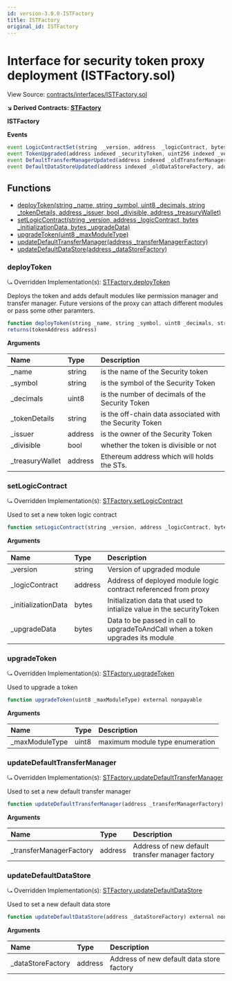 ```yaml
---
id: version-3.0.0-ISTFactory
title: ISTFactory
original_id: ISTFactory
---
```


# Interface for security token proxy deployment \(ISTFactory.sol\)

View Source: [contracts/interfaces/ISTFactory.sol](https://github.com/PolymathNetwork/polymath-core/tree/096ba240a927c98e1f1a182d2efee7c4c4c1dfc5/contracts/interfaces/ISTFactory.sol)

**↘ Derived Contracts:** [**STFactory**](https://github.com/PolymathNetwork/polymath-core/tree/096ba240a927c98e1f1a182d2efee7c4c4c1dfc5/docs/api/STFactory.md)

**ISTFactory**

**Events**

```javascript
event LogicContractSet(string  _version, address  _logicContract, bytes  _upgradeData);
event TokenUpgraded(address indexed _securityToken, uint256 indexed _version);
event DefaultTransferManagerUpdated(address indexed _oldTransferManagerFactory, address indexed _newTransferManagerFactory);
event DefaultDataStoreUpdated(address indexed _oldDataStoreFactory, address indexed _newDataStoreFactory);
```

## Functions

* [deployToken\(string \_name, string \_symbol, uint8 \_decimals, string \_tokenDetails, address \_issuer, bool \_divisible, address \_treasuryWallet\)](istfactory.md#deploytoken)
* [setLogicContract\(string \_version, address \_logicContract, bytes \_initializationData, bytes \_upgradeData\)](istfactory.md#setlogiccontract)
* [upgradeToken\(uint8 \_maxModuleType\)](istfactory.md#upgradetoken)
* [updateDefaultTransferManager\(address \_transferManagerFactory\)](istfactory.md#updatedefaulttransfermanager)
* [updateDefaultDataStore\(address \_dataStoreFactory\)](istfactory.md#updatedefaultdatastore)

### deployToken

⤿ Overridden Implementation\(s\): [STFactory.deployToken](https://github.com/PolymathNetwork/polymath-core/tree/096ba240a927c98e1f1a182d2efee7c4c4c1dfc5/docs/api/STFactory.md#deploytoken)

Deploys the token and adds default modules like permission manager and transfer manager. Future versions of the proxy can attach different modules or pass some other paramters.

```javascript
function deployToken(string _name, string _symbol, uint8 _decimals, string _tokenDetails, address _issuer, bool _divisible, address _treasuryWallet) external nonpayable
returns(tokenAddress address)
```

**Arguments**

| Name | Type | Description |
| :--- | :--- | :--- |
| \_name | string | is the name of the Security token |
| \_symbol | string | is the symbol of the Security Token |
| \_decimals | uint8 | is the number of decimals of the Security Token |
| \_tokenDetails | string | is the off-chain data associated with the Security Token |
| \_issuer | address | is the owner of the Security Token |
| \_divisible | bool | whether the token is divisible or not |
| \_treasuryWallet | address | Ethereum address which will holds the STs. |

### setLogicContract

⤿ Overridden Implementation\(s\): [STFactory.setLogicContract](https://github.com/PolymathNetwork/polymath-core/tree/096ba240a927c98e1f1a182d2efee7c4c4c1dfc5/docs/api/STFactory.md#setlogiccontract)

Used to set a new token logic contract

```javascript
function setLogicContract(string _version, address _logicContract, bytes _initializationData, bytes _upgradeData) external nonpayable
```

**Arguments**

| Name | Type | Description |
| :--- | :--- | :--- |
| \_version | string | Version of upgraded module |
| \_logicContract | address | Address of deployed module logic contract referenced from proxy |
| \_initializationData | bytes | Initialization data that used to intialize value in the securityToken |
| \_upgradeData | bytes | Data to be passed in call to upgradeToAndCall when a token upgrades its module |

### upgradeToken

⤿ Overridden Implementation\(s\): [STFactory.upgradeToken](https://github.com/PolymathNetwork/polymath-core/tree/096ba240a927c98e1f1a182d2efee7c4c4c1dfc5/docs/api/STFactory.md#upgradetoken)

Used to upgrade a token

```javascript
function upgradeToken(uint8 _maxModuleType) external nonpayable
```

**Arguments**

| Name | Type | Description |
| :--- | :--- | :--- |
| \_maxModuleType | uint8 | maximum module type enumeration |

### updateDefaultTransferManager

⤿ Overridden Implementation\(s\): [STFactory.updateDefaultTransferManager](https://github.com/PolymathNetwork/polymath-core/tree/096ba240a927c98e1f1a182d2efee7c4c4c1dfc5/docs/api/STFactory.md#updatedefaulttransfermanager)

Used to set a new default transfer manager

```javascript
function updateDefaultTransferManager(address _transferManagerFactory) external nonpayable
```

**Arguments**

| Name | Type | Description |
| :--- | :--- | :--- |
| \_transferManagerFactory | address | Address of new default transfer manager factory |

### updateDefaultDataStore

⤿ Overridden Implementation\(s\): [STFactory.updateDefaultDataStore](https://github.com/PolymathNetwork/polymath-core/tree/096ba240a927c98e1f1a182d2efee7c4c4c1dfc5/docs/api/STFactory.md#updatedefaultdatastore)

Used to set a new default data store

```javascript
function updateDefaultDataStore(address _dataStoreFactory) external nonpayable
```

**Arguments**

| Name | Type | Description |
| :--- | :--- | :--- |
| \_dataStoreFactory | address | Address of new default data store factory |

